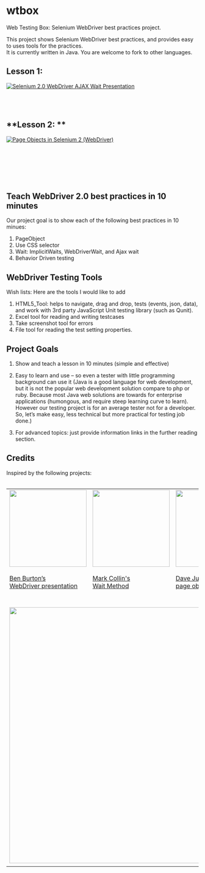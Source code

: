 wtbox
=====

Web Testing Box: Selenium WebDriver best practices project. 

This project shows Selenium WebDriver best practices, and provides easy to uses tools for the practices.  
It is currently written in Java.  You are welcome to fork to other languages.  


## **Lesson 1:**
[![Selenium 2.0 WebDriver AJAX Wait Presentation](http://chon.techliminal.com/images/ajax_wait.png)](http://chon.techliminal.com/ajax_wait/)
<br/> 
<br/> 
<br/> 
<br/> 




## **Lesson 2: **

[![Page Objects in Selenium 2 (WebDriver)](http://chon.techliminal.com/images/page_object.png)](http://chon.techliminal.com/page_object/)

<br/> 
<br/> 
<br/> 
<br/> 
<br/> 






Teach WebDriver 2.0 best practices in 10 minutes
------------------------------------------------

Our project goal is to show each of the following best practices in 10 minues:  
 
1.	PageObject
2.	Use CSS selector
3.	Wait: ImplicitWaits, WebDriverWait, and Ajax wait
4.	Behavior Driven testing






WebDriver Testing Tools
------------------------
Wish lists: Here are the tools I would like to add

1.	HTML5_Tool: helps to navigate, drag and drop, tests (events, json, data), and work with 3rd party JavaScript Unit testing library (such as Qunit).
2.	Excel tool for reading and writing testcases
3.	Take screenshot tool for errors
4.	File tool for reading the test setting properties.


Project Goals
-------------

1.	Show and teach a lesson in 10 minutes (simple and effective)
2.	Easy to learn and use – so even a tester with little programming background can use it
	(Java is a good language for web development, but it is not the popular web development solution compare to php or ruby.  Because most Java web solutions are towards for enterprise applications (humongous, and require steep learning curve to learn).   
         However our testing project is for an average tester not for a developer.  So, let’s make easy, less technical but more practical for testing job done.)   

3.	For advanced topics: just provide information links in the further reading section. 




Credits
-------
Inspired by the following projects:  
<br/>
    <table>
  <tr height="207" valign="top">
    <td><a href="https://github.com/benburton/presentations"><img src="http://chon.techliminal.com/images/inspired/benburton.png" width="202">
        <br/><br/>Ben Burton’s<br/>
             WebDriver presentation
        </a>
    </td>
    <td><a href="https://groups.google.com/forum/?fromgroups#!topic/webdriver/V9KqskkHmIs%5B1-25%5D"><img src="http://chon.techliminal.com/images/inspired/mark_collin.png" width="202">
        <br/><br/>Mark Collin's<br/>
             Wait Method
        </a>
    </td>
    <td><a href="http://stackoverflow.com/questions/10315894/selenium-webdriver-page-object"><img src="http://chon.techliminal.com/images/inspired/dave.png" width="202">
        <br/><br/>Dave Justin’s <br/>
             page object post 
        </a>
    </td>
    <td><a href="http://www.summa-tech.com/blog/2011/10/10/using-page-objects-with-selenium-and-web-driver-20/"><img src="http://chon.techliminal.com/images/inspired/james.png" width="202">
        <br/><br/><br/><br/>James Cox's<br/>
             Using Page Objects 
        </a>
    </td>
  </tr>
  <tr height="207" valign="top">
  <td colspan="4">
    <img src="http://chon.techliminal.com/images/inspired/i_curate.png" width="672">&nbsp;
  </td>
</table>